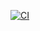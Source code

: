 [![CI](https://github.com/OmranK/iOSApp-Feed-FrontEnd/actions/workflows/CI.yml/badge.svg)](https://github.com/OmranK/iOSApp-Feed-FrontEnd/actions/workflows/CI.yml)
